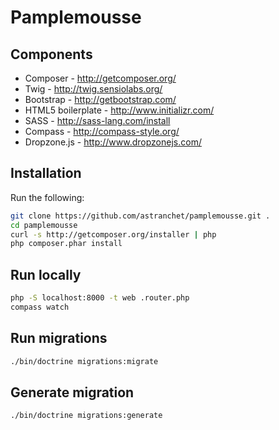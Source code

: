 Pamplemousse
=============

Components
----------

* Composer - http://getcomposer.org/
* Twig - http://twig.sensiolabs.org/
* Bootstrap - http://getbootstrap.com/
* HTML5 boilerplate - http://www.initializr.com/
* SASS - http://sass-lang.com/install
* Compass - http://compass-style.org/
* Dropzone.js - http://www.dropzonejs.com/

Installation
------------

Run the following:

```bash
git clone https://github.com/astranchet/pamplemousse.git .
cd pamplemousse
curl -s http://getcomposer.org/installer | php
php composer.phar install
```

Run locally
-----------

```sh
php -S localhost:8000 -t web .router.php
compass watch
```

Run migrations
--------------

```bash
./bin/doctrine migrations:migrate
```

Generate migration
------------------

```bash
./bin/doctrine migrations:generate
```
